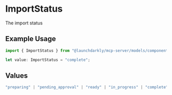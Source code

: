 # ImportStatus

The import status

## Example Usage

```typescript
import { ImportStatus } from "@launchdarkly/mcp-server/models/components";

let value: ImportStatus = "complete";
```

## Values

```typescript
"preparing" | "pending_approval" | "ready" | "in_progress" | "complete" | "stopped"
```